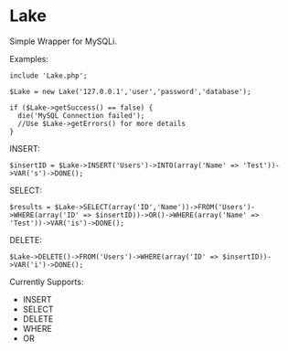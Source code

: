 # Lake

Simple Wrapper for MySQLi.

Examples:

```
include 'Lake.php';

$Lake = new Lake('127.0.0.1','user','password','database');

if ($Lake->getSuccess() == false) {
  die('MySQL Connection failed');
  //Use $Lake->getErrors() for more details
}

```

INSERT:
```
$insertID = $Lake->INSERT('Users')->INTO(array('Name' => 'Test'))->VAR('s')->DONE();
```
SELECT:
```
$results = $Lake->SELECT(array('ID','Name'))->FROM('Users')->WHERE(array('ID' => $insertID))->OR()->WHERE(array('Name' => 'Test'))->VAR('is')->DONE();
```
DELETE:
```
$Lake->DELETE()->FROM('Users')->WHERE(array('ID' => $insertID))->VAR('i')->DONE();
```

Currently Supports:

- INSERT
- SELECT
- DELETE
- WHERE
- OR
